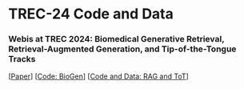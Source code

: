 # TREC-24 Code and Data

### Webis at TREC 2024: Biomedical Generative Retrieval, Retrieval-Augmented Generation, and Tip-of-the-Tongue Tracks

[[Paper](https://webis.de/publications.html?q=longeval#gruendel_2024)] [[Code: BioGen](https://github.com/webis-de/trec24-biogen/)] [[Code and Data: RAG and ToT](https://github.com/webis-de/trec24-rag-tot/)]
